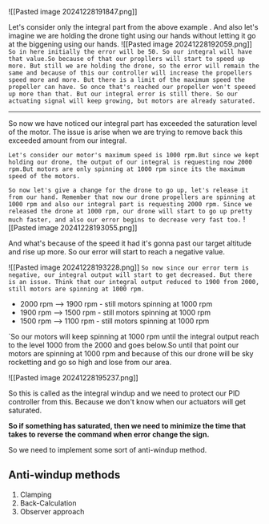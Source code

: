 ![[Pasted image 20241228191847.png]]

Let's consider only the integral part from the above example . And also let's imagine we are holding the drone tight using our hands without letting it go at the biggening using our hands.
![[Pasted image 20241228192059.png]]
`So in here initially the error will be 50. So our integral will have that value.So because of that our propllers will start to speed up more. But still we are holding the drone, so the error will remain the same and because of this our controller will increase the propellers speed more and more. But there is a limit of the maximum speed the propeller can have. So once that's reached our propeller won't speeed up more than that. But our integral error is still there. So our actuating signal will keep growing, but motors are already saturated.`

--- 

So now we have noticed our integral part has exceeded the saturation level of the motor. The issue is arise when we are trying to remove back this exceeded amount from our integral. 

`Let's consider our motor's maximum speed is 1000 rpm.But since we kept holding our drone, the output of our integral is requesting now 2000 rpm.But motors are only spinning at 1000 rpm since its the maximum speed of the motors.`

`So now let's give a change for the drone to go up, let's release it from our hand. Remember that now our drone propellers are spinning at 1000 rpm and also our integral part is requesting 2000 rpm. Since we released the drone at 1000 rpm, our drone will start to go up pretty much faster, and also our error begins to decrease very fast too.`
![[Pasted image 20241228193055.png]]

And what's because of the speed it had it's gonna past our target altitude and rise up more. So our error will start to reach a negative value.

![[Pasted image 20241228193228.png]]
`So now since our error term is negative, our integral output will start to get decreased. But there is an issue. Think that our integral output reduced to 1900 from 2000, still motors are spinning at 1000 rpm.`

- 2000 rpm --> 1900 rpm  - still motors spinning at 1000 rpm
- 1900 rpm --> 1500 rpm  - still motors spinning at 1000 rpm
- 1500 rpm --> 1100 rpm  - still motors spinning at 1000 rpm

`So our motors will keep spinning at 1000 rpm until the integral output reach to the level 1000 from the 2000 and goes below.So until that point our motors are spinning at 1000 rpm and because of this our drone will be sky rocketting and go so high and lose from our area.

![[Pasted image 20241228195237.png]]

So this is called as the integral windup and we need to protect our PID controller from this. Because we don't know when our actuators will get saturated.

**So if something has saturated, then we need to minimize the time that takes to reverse the command when error change the sign.**

So we need to implement some sort of anti-windup method.

## Anti-windup methods

1. Clamping
2. Back-Calculation
3. Observer approach
